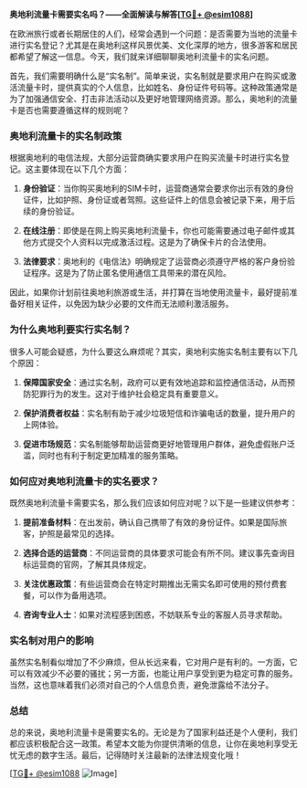 **奥地利流量卡需要实名吗？——全面解读与解答[[TG💪+ @esim1088](https://t.me/s/esim1088)]**

在欧洲旅行或者长期居住的人们，经常会遇到一个问题：是否需要为当地的流量卡进行实名登记？尤其是在奥地利这样风景优美、文化深厚的地方，很多游客和居民都希望了解这一信息。今天，我们就来详细聊聊奥地利流量卡的实名问题。

首先，我们需要明确什么是“实名制”。简单来说，实名制就是要求用户在购买或激活流量卡时，提供真实的个人信息，比如姓名、身份证件号码等。这种政策通常是为了加强通信安全、打击非法活动以及更好地管理网络资源。那么，奥地利的流量卡是否也需要遵循这样的规则呢？

### 奥地利流量卡的实名制政策

根据奥地利的电信法规，大部分运营商确实要求用户在购买流量卡时进行实名登记。这主要体现在以下几个方面：

1. **身份验证**：当你购买奥地利的SIM卡时，运营商通常会要求你出示有效的身份证件，比如护照、身份证或者驾照。这些证件上的信息会被记录下来，用于后续的身份验证。

2. **在线注册**：即使是在网上购买奥地利流量卡，你也可能需要通过电子邮件或其他方式提交个人资料以完成激活过程。这是为了确保卡片的合法使用。

3. **法律要求**：奥地利的《电信法》明确规定了运营商必须遵守严格的客户身份验证程序。这是为了防止匿名使用通信工具带来的潜在风险。

因此，如果你计划前往奥地利旅游或生活，并打算在当地使用流量卡，最好提前准备好相关证件，以免因为缺少必要的文件而无法顺利激活服务。

### 为什么奥地利要实行实名制？

很多人可能会疑惑，为什么要这么麻烦呢？其实，奥地利实施实名制主要有以下几个原因：

1. **保障国家安全**：通过实名制，政府可以更有效地追踪和监控通信活动，从而预防犯罪行为的发生。这对于维护社会稳定具有重要意义。

2. **保护消费者权益**：实名制有助于减少垃圾短信和诈骗电话的数量，提升用户的上网体验。

3. **促进市场规范**：实名制能够帮助运营商更好地管理用户群体，避免虚假账户泛滥，同时也有利于制定更加精准的服务策略。

### 如何应对奥地利流量卡的实名要求？

既然奥地利流量卡需要实名，那么我们应该如何应对呢？以下是一些建议供参考：

1. **提前准备材料**：在出发前，确认自己携带了有效的身份证件。如果是国际旅客，护照是最常见的选择。

2. **选择合适的运营商**：不同运营商的具体要求可能会有所不同。建议事先查询目标运营商的官网，了解其具体规定。

3. **关注优惠政策**：有些运营商会在特定时期推出无需实名即可使用的预付费套餐，可以作为备用选项。

4. **咨询专业人士**：如果对流程感到困惑，不妨联系专业的客服人员寻求帮助。

### 实名制对用户的影响

虽然实名制看似增加了不少麻烦，但从长远来看，它对用户是有利的。一方面，它可以有效减少不必要的骚扰；另一方面，也能让用户享受到更为稳定可靠的服务。当然，这也意味着我们必须对自己的个人信息负责，避免泄露给不法分子。

### 总结

总的来说，奥地利流量卡是需要实名的。无论是为了国家利益还是个人便利，我们都应该积极配合这一政策。希望本文能为你提供清晰的信息，让你在奥地利享受无忧无虑的数字生活。最后，记得随时关注最新的法律法规变化哦！

[[TG💪+ @esim1088](https://t.me/s/esim1088) ![Image](https://i.postimg.cc/4NQfJmqS/Snipaste-2025-05-13-00-14-12.png)]